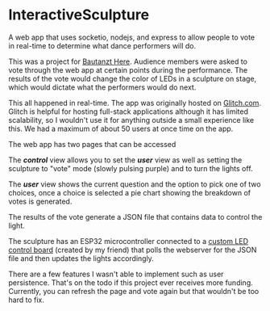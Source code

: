 # InteractiveSculpture
A web app that uses socketio, nodejs, and express to allow people to vote in real-time to determine what dance performers will do.

This was a project for <a href="https://www.instagram.com/bautanzt_here/" target="_blank">Bautanzt Here</a>. Audience members were asked to vote through the web app at certain points during the performance.  The results of the vote would change the color of LEDs in a sculpture on stage, which would dictate what the performers would do next.

This all happened in real-time.  The app was originally hosted on <a href="https://glitch.com/" target="_blank">Glitch.com</a>. Glitch is helpful for hosting full-stack applications although it has limited scalability, so I wouldn't use it for anything outside a small experience like this. We had a maximum of about 50 users at once time on the app.

The web app has two pages that can be accessed 

The <i><b>control</b></i> view allows you to set the <i><b>user</b></i> view as well as setting the sculpture to "vote" mode (slowly pulsing purple) and to turn the lights off.  

The <i><b>user</b></i> view shows the current question and the option to pick one of two choices, once a choice is selected a pie chart showing the breakdown of votes is generated. 

The results of the vote generate a JSON file that contains data to control the light.

The sculpture has an ESP32 microcontroller connected to a <a href="https://github.com/zumdar/16_channel_pwm_esp32" target="_blank">custom LED control board</a> (created by my friend) that polls the webserver for the JSON file and then updates the lights accordingly.

There are a few features I wasn't able to implement such as user persistence.  That's on the todo if this project ever receives more funding. Currently, you can refresh the page and vote again but that wouldn't be too hard to fix.  
